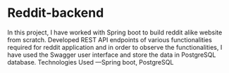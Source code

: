 # Reddit-backend
In this project, I have worked with Spring boot to build reddit alike website from scratch. Developed REST API endpoints of various functionalities required for reddit application and in order to observe the functionalities, I have used the Swagger user interface and store the data in PostgreSQL database. Technologies Used —Spring boot, PostgreSQL
